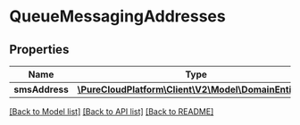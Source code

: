 # QueueMessagingAddresses

## Properties
Name | Type | Description | Notes
------------ | ------------- | ------------- | -------------
**smsAddress** | [**\PureCloudPlatform\Client\V2\Model\DomainEntityRef**](DomainEntityRef.md) |  | [optional] 

[[Back to Model list]](../README.md#documentation-for-models) [[Back to API list]](../README.md#documentation-for-api-endpoints) [[Back to README]](../README.md)


